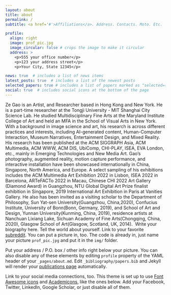 ```yaml
---
layout: about
title: about
permalink: /
subtitle: <a href='#'>Affiliations</a>. Address. Contacts. Moto. Etc.

profile:
  align: right
  image: prof_pic.jpg
  image_circular: false # crops the image to make it circular
  address: >
    <p>555 your office number</p>
    <p>123 your address street</p>
    <p>Your City, State 12345</p>

news: true  # includes a list of news items
latest_posts: true  # includes a list of the newest posts
selected_papers: true # includes a list of papers marked as "selected={true}"
social: true  # includes social icons at the bottom of the page
---
```


Ze Gao is an Artist, and Researcher based in Hong Kong and New York. He is a part-time researcher at the Tongji University - MIT Shanghai City Science Lab. He studied Multidisciplinary Fine Arts at the Maryland Institute College of Art and held an MFA in the School of Visual Arts in New York. With a background in image science and art, his research is across different practices and interests, including AI-generated content, Human-Computer Interaction, Museum Narratives, Entertainment Design, and Mixed Reality. His research has been published at the ACM SIGGRAPH Asia, ACM Multimedia, ACM WWW, ACM DIS, UbiComp, CHI-PLAY, ISEA, EVA London, etc., mainly in Emerging Technologies and New Media Art. Gao’s photography, augmented reality, motion capture performance, and interactive installation have been showcased internationally in China, Singapore, North America, and Europe. A select sampling of his exhibitions includes the ACM Multimedia Art Exhibition 2022 in Lisbon, ISEA 2022 in Barcelona, ARTeFACTo 2022 in Macau, Chinese CHI 2022 Art Gallery (Diamond Award) in Guangzhou, NTU Global Digital Art Prize finalist exhibition in Singapore, 2019 International Art Exhibition in Paris at Vanities Gallery. He also has been invited as a visiting scholar to the Department of Philosophy, Sun Yat-sen University(Guangzhou, China,2020), Confucius Institute, University of Bonn(Bonn, Germany, 2019), and School of Art and Design, Yunnan University(Kunming, China, 2019), residence artists at Nanchuan Lixiang Lake, Sichuan Academy of Fine Arts(Chongqing, China, 2020), Glasgow School of Art(Glasgow, Scotland, UK, 2014). 
Write your biography here. Tell the world about yourself. Link to your favorite [subreddit](http://reddit.com). You can put a picture in, too. The code is already in, just name your picture `prof_pic.jpg` and put it in the `img/` folder.

Put your address / P.O. box / other info right below your picture. You can also disable any of these elements by editing `profile` property of the YAML header of your `_pages/about.md`. Edit `_bibliography/papers.bib` and Jekyll will render your [publications page](/al-folio/publications/) automatically.

Link to your social media connections, too. This theme is set up to use [Font Awesome icons](http://fortawesome.github.io/Font-Awesome/) and [Academicons](https://jpswalsh.github.io/academicons/), like the ones below. Add your Facebook, Twitter, LinkedIn, Google Scholar, or just disable all of them.
